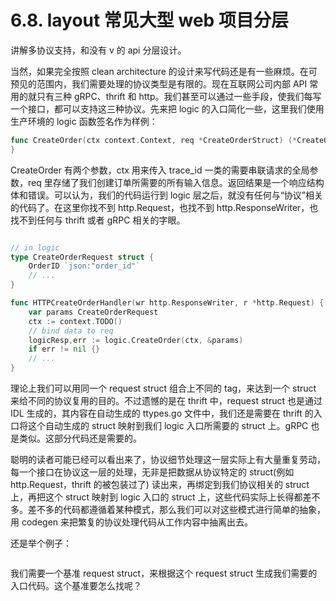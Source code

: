 # 6.8. layout 常见大型 web 项目分层

讲解多协议支持，和没有 v 的 api 分层设计。

当然，如果完全按照 clean architecture 的设计来写代码还是有一些麻烦。在可预见的范围内，我们需要处理的协议类型是有限的。现在互联网公司内部 API 常用的就只有三种 gRPC、thrift 和 http。我们甚至可以通过一些手段，使我们每写一个接口，都可以支持这三种协议。先来把 logic 的入口简化一些，这里我们使用生产环境的 logic 函数签名作为样例：

```go
func CreateOrder(ctx context.Context, req *CreateOrderStruct) (*CreateOrderRespStruct, error) {
}
```

CreateOrder 有两个参数，ctx 用来传入 trace_id 一类的需要串联请求的全局参数，req 里存储了我们创建订单所需要的所有输入信息。返回结果是一个响应结构体和错误。可以认为，我们的代码运行到 logic 层之后，就没有任何与“协议”相关的代码了。在这里你找不到 http.Request，也找不到 http.ResponseWriter，也找不到任何与 thrift 或者 gRPC 相关的字眼。

```go

// in logic
type CreateOrderRequest struct {
    OrderID `json:"order_id"`
    // ...
}

func HTTPCreateOrderHandler(wr http.ResponseWriter, r *http.Request) {
    var params CreateOrderRequest
    ctx := context.TODO()
    // bind data to req
    logicResp,err := logic.CreateOrder(ctx, &params)
    if err != nil {}
    // ...
}
```

理论上我们可以用同一个 request struct 组合上不同的 tag，来达到一个 struct 来给不同的协议复用的目的。不过遗憾的是在 thrift 中，request struct 也是通过 IDL 生成的，其内容在自动生成的 ttypes.go 文件中，我们还是需要在 thrift 的入口将这个自动生成的 struct 映射到我们 logic 入口所需要的 struct 上。gRPC 也是类似。这部分代码还是需要的。

聪明的读者可能已经可以看出来了，协议细节处理这一层实际上有大量重复劳动，每一个接口在协议这一层的处理，无非是把数据从协议特定的 struct(例如 http.Request，thrift 的被包装过了) 读出来，再绑定到我们协议相关的 struct 上，再把这个 struct 映射到 logic 入口的 struct 上，这些代码实际上长得都差不多。差不多的代码都遵循着某种模式，那么我们可以对这些模式进行简单的抽象，用 codegen 来把繁复的协议处理代码从工作内容中抽离出去。

还是举个例子：

```go
```

我们需要一个基准 request struct，来根据这个 request struct 生成我们需要的入口代码。这个基准要怎么找呢？